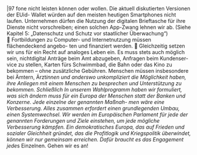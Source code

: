 |97 
fone nicht leisten können oder wollen. Die aktuell diskutierten Versionen der EUid-
Wallet würden auf den meisten heutigen Smartphones nicht laufen. Unternehmen 
dürfen die Nutzung der digitalen Brieftasche für ihre Dienste nicht vorschreiben; 
einen solchen App-Zwang lehnen wir ab. (Siehe Kapitel 5: „Datenschutz und Schutz 
vor staatlicher Überwachung“)  
 Fortbildungen zu Computer- und Internetnutzung müssen flächendeckend angebo-
ten und finanziert werden. 
 Gleichzeitig setzen wir uns für ein Recht auf analoges Leben ein. Es muss stets auch 
möglich sein, nichtdigital Anträge beim Amt abzugeben, Anfragen beim Kundenser-
vice zu stellen, Karten fürs Schwimmbad, die Bahn oder das Kino zu bekommen – 
ohne zusätzliche Gebühren. Menschen müssen insbesondere bei Ämtern, 
Ärzt*innen und anderswo unkompliziert die Möglichkeit haben, ihre Anliegen mit 
einem Menschen zu besprechen und Unterstützung zu bekommen. 
Schließlich 
In unserem Wahlprogramm haben wir formuliert, was sich ändern muss für ein Europa 
der Menschen statt der Banken und Konzerne. Jede einzelne der genannten Maßnah-
men wäre eine Verbesserung. Alles zusammen erfordert einen grundlegenden Umbau, 
einen Systemwechsel. Wir werden im Europäischen Parlament für jede der genannten 
Forderungen und Ziele einstehen, um jede mögliche Verbesserung kämpfen. Ein 
demokratisches Europa, das auf Frieden und sozialer Gleichheit gründet, das die 
Profitlogik und Kriegspolitik überwindet, können wir nur gemeinsam erreichen. Dafür 
braucht es das Engagement jede*s Einzelnen. Gehen wir es an!  
